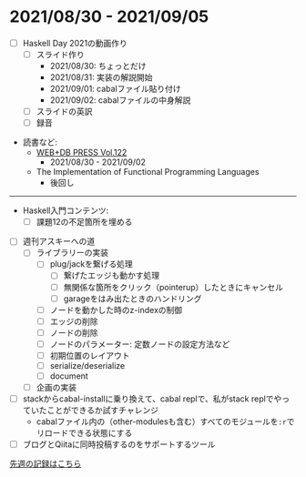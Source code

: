 # 2021/08/30 - 2021/09/05

- [ ] Haskell Day 2021の動画作り
    - [ ] スライド作り
        - 2021/08/30: ちょっとだけ
        - 2021/08/31: 実装の解説開始
        - 2021/09/01: cabalファイル貼り付け
        - 2021/09/02: cabalファイルの中身解説
    - [ ] スライドの英訳
    - [ ] 録音
- 読書など:
    - [WEB+DB PRESS Vol.122](https://gihyo.jp/magazine/wdpress/archive/2021/vol122)
        - 2021/08/30 - 2021/09/02
    - The Implementation of Functional Programming Languages
        - 後回し

------

- Haskell入門コンテンツ:
    - [ ] 課題12の不足箇所を埋める
- [ ] 週刊アスキーへの道
    - [ ] ライブラリーの実装
        - [ ] plug/jackを繋げる処理
            - [ ] 繋げたエッジも動かす処理
            - [ ] 無関係な箇所をクリック（pointerup）したときにキャンセル
            - [ ] garageをはみ出たときのハンドリング
        - [ ] ノードを動かした時のz-indexの制御
        - [ ] エッジの削除
        - [ ] ノードの削除
        - [ ] ノードのパラメーター: 定数ノードの設定方法など
        - [ ] 初期位置のレイアウト
        - [ ] serialize/deserialize
        - [ ] document
    - [ ] 企画の実装
- [ ] stackからcabal-installに乗り換えて、cabal replで、私がstack replでやっていたことができるか試すチャレンジ
    - cabalファイル内の（other-modulesも含む）すべてのモジュールを`:r`でリロードできる状態にする
- [ ] ブログとQiitaに同時投稿するのをサポートするツール

[先週の記録はこちら](https://github.com/igrep/daily-commits/blob/fa82962cf1269a6f6a16b11a8b048d2ba3325985/yesterday.md)
